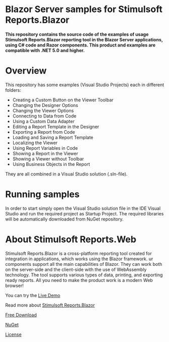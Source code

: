 # Blazor Server samples for Stimulsoft Reports.Blazor

#### This repository contains the source code of the examples of usage Stimulsoft Reports.Blazor reporting tool in the Blazor Server applications, using C# code and Razor components. This product and examples are compatible with .NET 5.0 and higher.

# Overview
This repository has some examples (Visual Studio Projects) each in different folders:
* Creating a Custom Button on the Viewer Toolbar
* Changing the Designer Options
* Changing the Viewer Options
* Connecting to Data from Code
* Using a Custom Data Adapter
* Editing a Report Template in the Designer
* Exporting a Report from Code
* Loading and Saving a Report Template
* Localizing the Viewer
* Using Report Variables in Code
* Showing a Report in the Viewer
* Showing a Viewer without Toolbar
* Using Business Objects in the Report

They are all combined in a Visual Studio solution (.sln-file).

# Running samples
In order to start simply open the Visual Studio solution file in the IDE Visual Studio and run the required project as Startup Project. The required libraries will be automatically downloaded from NuGet repository.

# About Stimulsoft Reports.Web
Stimulsoft Reports.Blazor is a cross-platform reporting tool created for integration in applications, which works using the Blazor framework. ur components support all the main capabilities of Blazor. They can work both on the server-side and the client-side with the use of WebAssembly technology. The tool supports various types of data, printing, and exporting ready reports. All you need to make the product work is a modern Web browser!

You can try the [Live Demo](http://demo.stimulsoft.com/#Net)

Read more about [Stimulsoft Reports.Blazor](https://www.stimulsoft.com/en/products/reports-blazor)

[Free Download](https://www.stimulsoft.com/en/downloads)

[NuGet](https://www.nuget.org/packages/Stimulsoft.Reports.Blazor)

[License](LICENSE.md)
